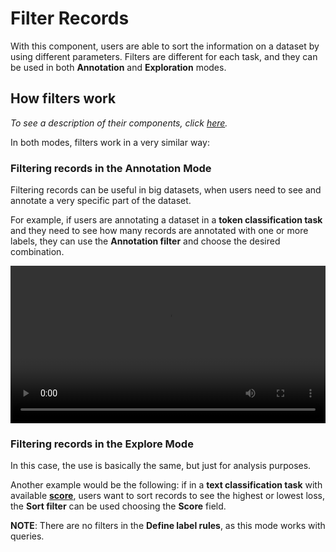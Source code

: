 # Filter Records

With this component, users are able to sort the information on a dataset by using different parameters. Filters are different for each task, and they can be used in both **Annotation** and **Exploration** modes.

## How filters work

*To see a description of their components, click [here](dataset.md).*

In both modes, filters work in a very similar way:

### Filtering records in the Annotation Mode

Filtering records can be useful in big datasets, when users need to see and annotate a very specific part of the dataset.

For example, if users are annotating a dataset in a **token classification task** and they need to see how many records are annotated with one or more labels, they can use the **Annotation filter** and choose the desired combination.

<video width="100%" controls><source src="images/filter_records.mp4" type="video/mp4"></video>

### Filtering records in the Explore Mode

In this case, the use is basically the same, but just for analysis purposes.

Another example would be the following: if in a **text classification task** with available [**score**](https://docs.rubrix.ml/en/stable/tutorials/08-error_analysis_using_loss.html), users want to sort records to see the highest or lowest loss, the **Sort filter** can be used choosing the **Score** field.

**NOTE**: There are no filters in the **Define label rules**, as this mode works with queries.
